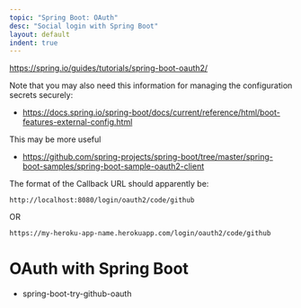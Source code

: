 ```yaml
---
topic: "Spring Boot: OAuth"
desc: "Social login with Spring Boot"
layout: default
indent: true
---
```


<https://spring.io/guides/tutorials/spring-boot-oauth2/>

Note that you may also need this information for managing the configuration secrets securely:

* <https://docs.spring.io/spring-boot/docs/current/reference/html/boot-features-external-config.html>

This may be more useful

* <https://github.com/spring-projects/spring-boot/tree/master/spring-boot-samples/spring-boot-sample-oauth2-client>

The format of the Callback URL should apparently be:

```
http://localhost:8080/login/oauth2/code/github
```

OR

```
https://my-heroku-app-name.herokuapp.com/login/oauth2/code/github
```

# OAuth with Spring Boot

* spring-boot-try-github-oauth
